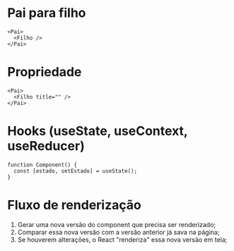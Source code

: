 # Pai para filho

```tsx
<Pai>
  <Filho />
</Pai>
```

# Propriedade

```tsx
<Pai>
  <Filho title="" />
</Pai>
```

# Hooks (useState, useContext, useReducer)

```tsx
function Component() {
  const [estado, setEstado] = useState();
}
```

# Fluxo de renderização

1. Gerar uma nova versão do component que precisa ser renderizado;
2. Comparar essa nova versão com a versão anterior já sava na página;
3. Se houverem alterações, o React "renderiza" essa nova versão em tela;
